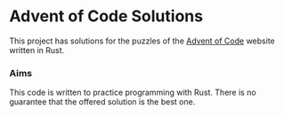 # Advent of Code Solutions
This project has solutions for the puzzles of the [Advent of Code](https://adventofcode.com/) website written in Rust.

### Aims
This code is written to practice programming with Rust.
There is no guarantee that the offered solution is the best one.
